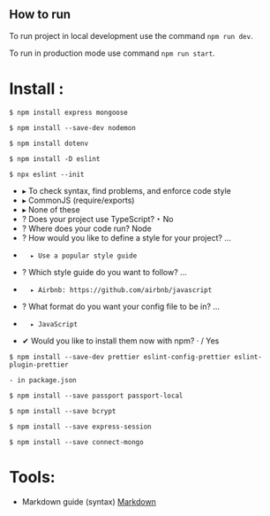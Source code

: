 ## How to run

To run project in local development use the command `npm run dev`.

To run in production mode use command `npm run start`.

# Install :
`$ npm install express mongoose`

`$ npm install --save-dev nodemon`

`$ npm install dotenv`

`$ npm install -D eslint`

`$ npx eslint --init`
 -   ▸ To check syntax, find problems, and enforce code style
 -   ▸ CommonJS (require/exports)
 -   ▸ None of these
 -   ? Does your project use TypeScript? ‣ No 
 -   ? Where does your code run? Node
 -   ? How would you like to define a style for your project? … 
 -       ▸ Use a popular style guide
 -   ? Which style guide do you want to follow? … 
 -       ▸ Airbnb: https://github.com/airbnb/javascript
 -   ? What format do you want your config file to be in? … 
 -       ▸ JavaScript
 -   ✔ Would you like to install them now with npm? · / Yes

`$ npm install --save-dev prettier eslint-config-prettier eslint-plugin-prettier`


    - in package.json

     


`$ npm install --save passport passport-local`

`$ npm install --save bcrypt`

`$ npm install --save express-session`

`$ npm install --save connect-mongo`




# Tools: 
- Markdown guide (syntax) [Markdown](https://www.markdownguide.org/basic-syntax/)
